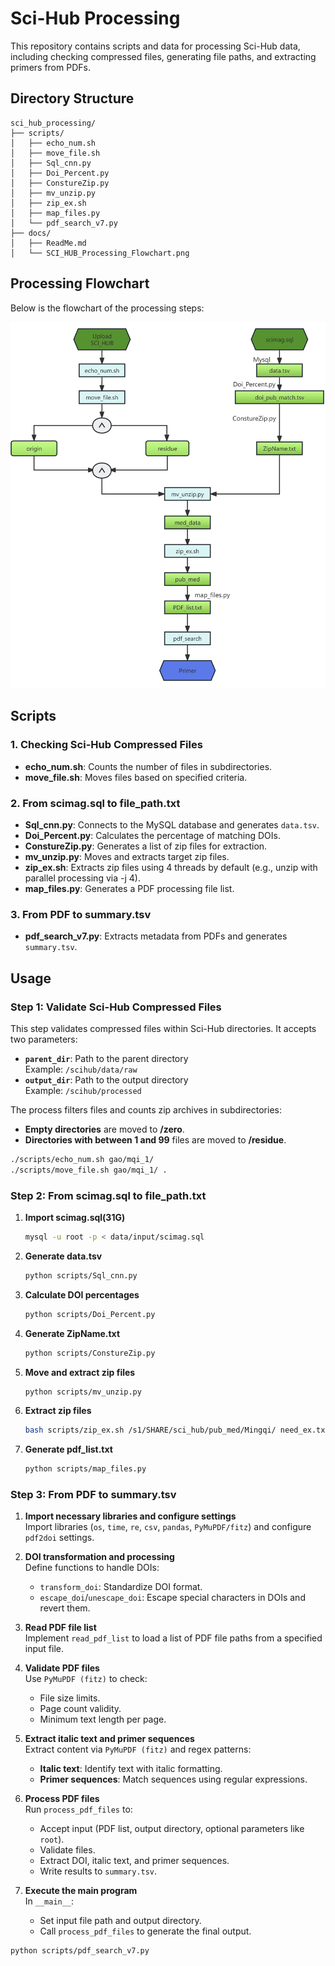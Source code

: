 # Sci-Hub Processing
This repository contains scripts and data for processing Sci-Hub data, including checking compressed files, generating file paths, and extracting primers from PDFs.
## Directory Structure
```plaintext
sci_hub_processing/
├── scripts/
│   ├── echo_num.sh
│   ├── move_file.sh
│   ├── Sql_cnn.py
│   ├── Doi_Percent.py
│   ├── ConstureZip.py
│   ├── mv_unzip.py
│   ├── zip_ex.sh
│   ├── map_files.py
│   └── pdf_search_v7.py
├── docs/
│   ├── ReadMe.md
│   └── SCI_HUB_Processing_Flowchart.png
```
## Processing Flowchart

Below is the flowchart of the processing steps:

![SCI_HUB Processing Flowchart](./docs/SCI_HUB_Processing_Flowchart.png)


## Scripts

### 1. Checking Sci-Hub Compressed Files

- **echo_num.sh**: Counts the number of files in subdirectories.
- **move_file.sh**: Moves files based on specified criteria.

### 2. From scimag.sql to file_path.txt

- **Sql_cnn.py**: Connects to the MySQL database and generates `data.tsv`.
- **Doi_Percent.py**: Calculates the percentage of matching DOIs.
- **ConstureZip.py**:  Generates a list of zip files for extraction.
- **mv_unzip.py**: Moves and extracts target zip files.
- **zip_ex.sh**: Extracts zip files using 4 threads by default (e.g., unzip with parallel processing via -j 4).
- **map_files.py**: Generates a PDF processing file list.

### 3. From PDF to summary.tsv

- **pdf_search_v7.py**: Extracts metadata from PDFs and generates `summary.tsv`.

## Usage

### Step 1: Validate Sci-Hub Compressed Files

This step validates compressed files within Sci-Hub directories. It accepts two parameters:

- **`parent_dir`**: Path to the parent directory  
  Example: `/scihub/data/raw`
- **`output_dir`**: Path to the output directory  
  Example: `/scihub/processed`

The process filters files and counts zip archives in subdirectories:
- **Empty directories** are moved to __/zero__.
- **Directories with between 1 and 99** files are moved to __/residue__.

```bash
./scripts/echo_num.sh gao/mqi_1/
./scripts/move_file.sh gao/mqi_1/ .
```

### Step 2: From scimag.sql to file_path.txt

1. **Import scimag.sql(31G)**

   ```bash
   mysql -u root -p < data/input/scimag.sql
   ```

2. **Generate data.tsv**

   ```bash
   python scripts/Sql_cnn.py
   ```

3. **Calculate DOI percentages**

   ```bash
   python scripts/Doi_Percent.py
   ```

4. **Generate ZipName.txt**

   ```bash
   python scripts/ConstureZip.py
   ```

5. **Move and extract zip files**

   ```bash
   python scripts/mv_unzip.py
   ```

6. **Extract zip files**

   ```bash
   bash scripts/zip_ex.sh /s1/SHARE/sci_hub/pub_med/Mingqi/ need_ex.txt
   ```

7. **Generate pdf_list.txt**

   ```bash
   python scripts/map_files.py
   ```

### Step 3: From PDF to summary.tsv
1. **Import necessary libraries and configure settings**  
   Import libraries (`os`, `time`, `re`, `csv`, `pandas`, `PyMuPDF/fitz`) and configure `pdf2doi` settings.

2. **DOI transformation and processing**  
   Define functions to handle DOIs:  
   - `transform_doi`: Standardize DOI format.  
   - `escape_doi`/`unescape_doi`: Escape special characters in DOIs and revert them.

3. **Read PDF file list**  
   Implement `read_pdf_list` to load a list of PDF file paths from a specified input file.

4. **Validate PDF files**  
   Use `PyMuPDF (fitz)` to check:  
   - File size limits.  
   - Page count validity.  
   - Minimum text length per page.

5. **Extract italic text and primer sequences**  
   Extract content via `PyMuPDF (fitz)` and regex patterns:  
   - **Italic text**: Identify text with italic formatting.  
   - **Primer sequences**: Match sequences using regular expressions.

6. **Process PDF files**  
   Run `process_pdf_files` to:  
   - Accept input (PDF list, output directory, optional parameters like `root`).  
   - Validate files.  
   - Extract DOI, italic text, and primer sequences.  
   - Write results to `summary.tsv`.

7. **Execute the main program**  
   In `__main__`:  
   - Set input file path and output directory.  
   - Call `process_pdf_files` to generate the final output.

```bash
python scripts/pdf_search_v7.py
```
